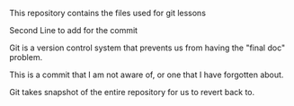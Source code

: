 This repository contains the files used for git lessons

Second Line to add for the commit

Git is a version control system that prevents us from having the "final doc"
problem.

This is a commit that I am not aware of, or one that I have forgotten 
about.

Git takes snapshot of the entire repository for us to revert back to.



